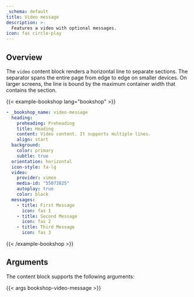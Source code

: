 ```yaml
---
_schema: default
title: Video message
description: >-
  Features a video with optional messages.
icon: fas circle-play
---
```


## Overview

The `video` content block renders a horizontal line to separate sections. The separator spans the entire page from edge to edge on smaller devices. On larger screens, the line is bound by the maximum container width that contains the section.

<!-- markdownlint-disable MD037 -->
{{< example-bookshop lang="bookshop" >}}

```yml
- _bookshop_name: video-message
  heading:
    preheading: Preheading
    title: Heading
    content: Video content. It supports multiple lines.
    align: start
  background:
    color: primary
    subtle: true
  orientation: horizontal
  icon-style: fa-lg
  video:
    provider: vimeo
    media-id: "55073825"
    autoplay: true
    color: black
  messages:
    - title: First Message
      icon: fas 1
    - title: Second Message
      icon: fas 2
    - title: Third Message
      icon: fas 3
```

{{< /example-bookshop >}}
<!-- markdownlint-enable MD037 -->

## Arguments

The content block supports the following arguments:

{{< args bookshop-video-message >}}
